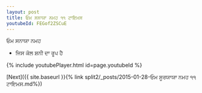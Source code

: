 ```yaml
---
layout: post
title: ਓਮ ਸਨਾਯਾ ਨਮਹ ੧੧ ਟਾਇਮਸ
youtubeId: FEGof2ZSCuE
---
```

 
 
 ਓਮ ਸਨਾਯਾ ਨਮਹ  
 
 -  ਜਿਸ ਕੋਲ ਸ਼ਨੀ ਦਾ ਰੂਪ ਹੈ 
 
  
 
  
 
 
 
 
 
 


{% include youtubePlayer.html id=page.youtubeId %}
 
[Next]({{ site.baseurl }}{% link  split2/_posts/2015-01-28-ਓਮ ਸੂਰਯਾਯਾ ਨਮਹ ੧੧ ਟਾਇਮਸ.md%})
 
